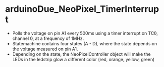 # arduinoDue_NeoPixel_TimerInterrupt

- Polls the voltage on pin A1 every 500ms using a timer interrupt on TC0, channel 0, at a frequency of 1MHz.
- Statemachine contains four states (A - D), where the state depends on the voltage measured on pin A1.
- Depending on the state, the NeoPixelController object will make the LEDs in the ledstrip glow a different color (red, orange, yellow, green)

